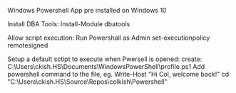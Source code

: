 Windows Powershell App pre installed on Windows 10

Install DBA Tools: Install-Module dbatools

Allow script execution:
	Run Powershall as Admin
	set-executionpolicy remotesigned

Setup a default sctipt to execute when Pwersell is opened:
	create: C:\Users\ckish.HS\Documents\WindowsPowerShell\profile.ps1
	Add powershell command to the file, eg.
Write-Host "Hi Col, welcome back!"
cd "C:\Users\ckish.HS\Source\Repos\colkish\Powershell"

